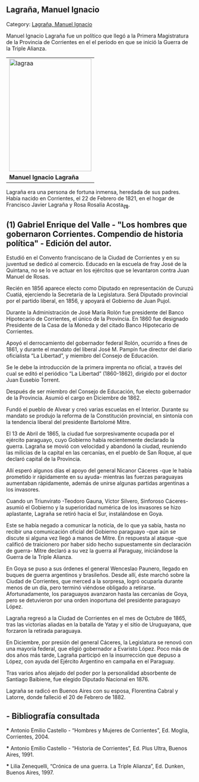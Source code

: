 ## Lagraña, Manuel Ignacio

Category: [Lagraña, Manuel Ignacio](http://descubrircorrientes.com.ar/2012/index.php/2737-biografias/l-m-n-n-o-p-q/lagrana-manuel-ignacio)

Manuel Ignacio Lagraña fue un político que llegó a la Primera Magistratura de la Provincia de Corrientes en el el período en que se inició la Guerra de la Triple Alianza.

<table><tbody><tr><td><img src="http://descubrircorrientes.com.ar/2012/index.php/2737-biografias/l-m-n-n-o-p-q/images/fotos_de_historia_regional/lagraa.jpg" width="221" height="302" alt="lagraa"></td></tr><tr><td><span><strong><span>Manuel Ignacio Lagraña</span></strong></span></td></tr></tbody></table>

Lagraña era una persona de fortuna inmensa, heredada de sus padres. Había nacido en Corrientes, el 22 de Febrero de 1821, en el hogar de Francisco Javier Lagraña y Rosa Rosalía Acosta<sub><strong>(1)</strong></sub>.

## **(1)** Gabriel Enrique del Valle - "Los hombres que gobernaron Corrientes. Compendio de historia política" - Edición del autor.

Estudió en el Convento franciscano de la Ciudad de Corrientes y en su juventud se dedicó al comercio. Educado en la escuela de fray José de la Quintana, no se lo ve actuar en los ejércitos que se levantaron contra Juan Manuel de Rosas.

Recién en 1856 aparece electo como Diputado en representación de Curuzú Cuatiá, ejerciendo la Secretaría de la Legislatura. Será Diputado provincial por el partido liberal, en 1856, y apoyará el Gobierno de Juan Pujol.

Durante la Administración de José María Rolón fue presidente del Banco Hipotecario de Corrientes, el único de la Provincia. En 1860 fue designado Presidente de la Casa de la Moneda y del citado Banco Hipotecario de Corrientes.

Apoyó el derrocamiento del gobernador federal Rolón, ocurrido a fines de 1861, y durante el mandato del liberal José M. Pampín fue director del diario oficialista “La Libertad”, y miembro del Consejo de Educación.

Se le debe la introducción de la primera imprenta no oficial, a través del cual se editó el periódico “La Libertad” (1860-1862), dirigido por el doctor Juan Eusebio Torrent.

Después de ser miembro del Consejo de Educación, fue electo gobernador de la Provincia. Asumió el cargo en Diciembre de 1862.

Fundó el pueblo de Alvear y creó varias escuelas en el Interior. Durante su mandato se produjo la reforma de la Constitución provincial, en sintonía con la tendencia liberal del presidente Bartolomé Mitre.

El 13 de Abril de 1865, la ciudad fue sorpresivamente ocupada por el ejército paraguayo, cuyo Gobierno había recientemente declarado la guerra. Lagraña se movió con velocidad y abandonó la ciudad, reuniendo las milicias de la capital en las cercanías, en el pueblo de San Roque, al que declaró capital de la Provincia.

Allí esperó algunos días el apoyo del general Nicanor Cáceres -que le había prometido ir rápidamente en su ayuda- mientras las fuerzas paraguayas aumentaban rápidamente, además de unirse algunas partidas argentinas a los invasores.

Cuando un Triunvirato -Teodoro Gauna, Víctor Silvero, Sinforoso Cáceres- asumió el Gobierno y la superioridad numérica de los invasores se hizo aplastante, Lagraña se retiró hacia el Sur, instalándose en Goya.

Este se había negado a comunicar la noticia, de lo que ya sabía, hasta no recibir una comunicación oficial del Gobierno paraguayo -que aún se discute si alguna vez llegó a manos de Mitre. En respuesta al ataque -que calificó de traicionero por haber sido hecho supuestamente sin declaración de guerra- Mitre declaró a su vez la guerra al Paraguay, iniciándose la Guerra de la Triple Alianza.

En Goya se puso a sus órdenes el general Wenceslao Paunero, llegado en buques de guerra argentinos y brasileños. Desde allí, éste marchó sobre la Ciudad de Corrientes, que merced a la sorpresa, logró ocuparla durante menos de un día, pero terminó viéndose obligado a retirarse. Afortunadamente, los paraguayos avanzaron hasta las cercanías de Goya, pero se detuvieron por una orden inoportuna del presidente paraguayo López.

Lagraña regresó a la Ciudad de Corrientes en el mes de Octubre de 1865, tras las victorias aliadas en la batalla de Yatay y el sitio de Uruguayana, que forzaron la retirada paraguaya.

En Diciembre, por presión del general Cáceres, la Legislatura se renovó con una mayoría federal, que eligió gobernador a Evaristo López. Poco más de dos años más tarde, Lagraña participó en la insurrección que depuso a López, con ayuda del Ejército Argentino en campaña en el Paraguay.

Tras varios años alejado del poder por la personalidad absorbente de Santiago Baibiene, fue elegido Diputado Nacional en 1876.

Lagraña se radicó en Buenos Aires con su esposa, Florentina Cabral y Latorre, donde falleció el 20 de Febrero de 1882.

## **\- Bibliografía consultada**

**\*** Antonio Emilio Castello - “Hombres y Mujeres de Corrientes”, Ed. Moglia, Corrientes, 2004.

**\*** Antonio Emilio Castello - “Historia de Corrientes”, Ed. Plus Ultra, Buenos Aires, 1991.

**\*** Lilia Zenequelli, “Crónica de una guerra. La Triple Alianza”, Ed. Dunken, Buenos Aires, 1997.